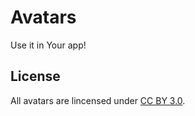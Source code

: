 # Avatars

Use it in Your app!

## License
All avatars are lincensed under [CC BY 3.0](http://creativecommons.org/licenses/by/3.0/).